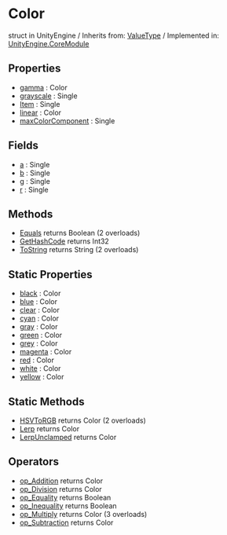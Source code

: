 # Color
struct in UnityEngine
 / Inherits from: <a href="https://docs.unity3d.com/6000.0/Documentation/ScriptReference/ValueType.html">ValueType</a> / Implemented in: <a href="https://docs.unity3d.com/6000.0/Documentation/ScriptReference/UnityEngine.CoreModule.html">UnityEngine.CoreModule</a>
## Properties
- <a href="https://docs.unity3d.com/6000.0/Documentation/ScriptReference/Color-gamma.html">gamma</a> : Color
- <a href="https://docs.unity3d.com/6000.0/Documentation/ScriptReference/Color-grayscale.html">grayscale</a> : Single
- <a href="https://docs.unity3d.com/6000.0/Documentation/ScriptReference/Color-Item.html">Item</a> : Single
- <a href="https://docs.unity3d.com/6000.0/Documentation/ScriptReference/Color-linear.html">linear</a> : Color
- <a href="https://docs.unity3d.com/6000.0/Documentation/ScriptReference/Color-maxColorComponent.html">maxColorComponent</a> : Single
## Fields
- <a href="https://docs.unity3d.com/6000.0/Documentation/ScriptReference/Color-a.html">a</a> : Single
- <a href="https://docs.unity3d.com/6000.0/Documentation/ScriptReference/Color-b.html">b</a> : Single
- <a href="https://docs.unity3d.com/6000.0/Documentation/ScriptReference/Color-g.html">g</a> : Single
- <a href="https://docs.unity3d.com/6000.0/Documentation/ScriptReference/Color-r.html">r</a> : Single
## Methods
- <a href="https://docs.unity3d.com/6000.0/Documentation/ScriptReference/Color.Equals.html">Equals</a> returns Boolean (2 overloads)
- <a href="https://docs.unity3d.com/6000.0/Documentation/ScriptReference/Color.GetHashCode.html">GetHashCode</a> returns Int32
- <a href="https://docs.unity3d.com/6000.0/Documentation/ScriptReference/Color.ToString.html">ToString</a> returns String (2 overloads)
## Static Properties
- <a href="https://docs.unity3d.com/6000.0/Documentation/ScriptReference/Color-black.html">black</a> : Color
- <a href="https://docs.unity3d.com/6000.0/Documentation/ScriptReference/Color-blue.html">blue</a> : Color
- <a href="https://docs.unity3d.com/6000.0/Documentation/ScriptReference/Color-clear.html">clear</a> : Color
- <a href="https://docs.unity3d.com/6000.0/Documentation/ScriptReference/Color-cyan.html">cyan</a> : Color
- <a href="https://docs.unity3d.com/6000.0/Documentation/ScriptReference/Color-gray.html">gray</a> : Color
- <a href="https://docs.unity3d.com/6000.0/Documentation/ScriptReference/Color-green.html">green</a> : Color
- <a href="https://docs.unity3d.com/6000.0/Documentation/ScriptReference/Color-grey.html">grey</a> : Color
- <a href="https://docs.unity3d.com/6000.0/Documentation/ScriptReference/Color-magenta.html">magenta</a> : Color
- <a href="https://docs.unity3d.com/6000.0/Documentation/ScriptReference/Color-red.html">red</a> : Color
- <a href="https://docs.unity3d.com/6000.0/Documentation/ScriptReference/Color-white.html">white</a> : Color
- <a href="https://docs.unity3d.com/6000.0/Documentation/ScriptReference/Color-yellow.html">yellow</a> : Color
## Static Methods
- <a href="https://docs.unity3d.com/6000.0/Documentation/ScriptReference/Color.HSVToRGB.html">HSVToRGB</a> returns Color (2 overloads)
- <a href="https://docs.unity3d.com/6000.0/Documentation/ScriptReference/Color.Lerp.html">Lerp</a> returns Color
- <a href="https://docs.unity3d.com/6000.0/Documentation/ScriptReference/Color.LerpUnclamped.html">LerpUnclamped</a> returns Color
## Operators
- <a href="https://docs.unity3d.com/6000.0/Documentation/ScriptReference/Color.op_Addition.html">op_Addition</a> returns Color
- <a href="https://docs.unity3d.com/6000.0/Documentation/ScriptReference/Color.op_Division.html">op_Division</a> returns Color
- <a href="https://docs.unity3d.com/6000.0/Documentation/ScriptReference/Color.op_Equality.html">op_Equality</a> returns Boolean
- <a href="https://docs.unity3d.com/6000.0/Documentation/ScriptReference/Color.op_Inequality.html">op_Inequality</a> returns Boolean
- <a href="https://docs.unity3d.com/6000.0/Documentation/ScriptReference/Color.op_Multiply.html">op_Multiply</a> returns Color (3 overloads)
- <a href="https://docs.unity3d.com/6000.0/Documentation/ScriptReference/Color.op_Subtraction.html">op_Subtraction</a> returns Color
